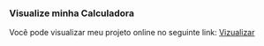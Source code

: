 ### Visualize minha Calculadora
Você pode visualizar meu projeto online no seguinte link:
[Vizualizar](https://enuly.github.io/calculadora/)
